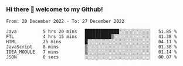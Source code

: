 ### Hi there 👋 welcome to my Github! 

<!--START_SECTION:waka-->

```text
From: 20 December 2022 - To: 27 December 2022

Java          5 hrs 20 mins   █████████████░░░░░░░░░░░░   51.85 %
FTL           4 hrs 15 mins   ██████████▒░░░░░░░░░░░░░░   41.38 %
HTML          25 mins         █░░░░░░░░░░░░░░░░░░░░░░░░   04.11 %
JavaScript    8 mins          ▒░░░░░░░░░░░░░░░░░░░░░░░░   01.38 %
IDEA_MODULE   7 mins          ▒░░░░░░░░░░░░░░░░░░░░░░░░   01.14 %
JSON          0 secs          ░░░░░░░░░░░░░░░░░░░░░░░░░   00.07 %
```

<!--END_SECTION:waka-->
